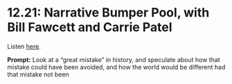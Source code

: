 # 12.21: Narrative Bumper Pool, with Bill Fawcett and Carrie Patel 

Listen [here](http://www.writingexcuses.com/2017/05/21/12-21-narrative-bumper-pool-with-bill-fawcett-and-carrie-patel/). 

**Prompt:** Look at a “great mistake” in history, and speculate about how that mistake could have been avoided, and how the world would be different had that mistake not been